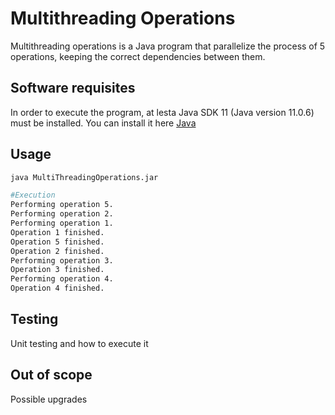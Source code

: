 # Multithreading Operations

Multithreading operations is a Java program that parallelize the process of 5 operations, keeping the correct dependencies between them.

## Software requisites

In order to execute the program, at lesta Java SDK 11 (Java version 11.0.6) must be installed. You can install it here [Java](https://www.oracle.com/java/technologies/downloads/)

## Usage

```bash
java MultiThreadingOperations.jar

#Execution
Performing operation 5.
Performing operation 2.
Performing operation 1.
Operation 1 finished.
Operation 5 finished.
Operation 2 finished.
Performing operation 3.
Operation 3 finished.
Performing operation 4.
Operation 4 finished.

```

## Testing
Unit testing and how to execute it

## Out of scope
Possible upgrades
